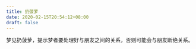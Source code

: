 ```yaml
---
title: 扔菠萝
date: 2020-02-15T20:54:12+08:00
draft: false
---
```


梦见扔菠萝，提示梦者要处理好与朋友之间的关系，否则可能会与朋友断绝关系。
